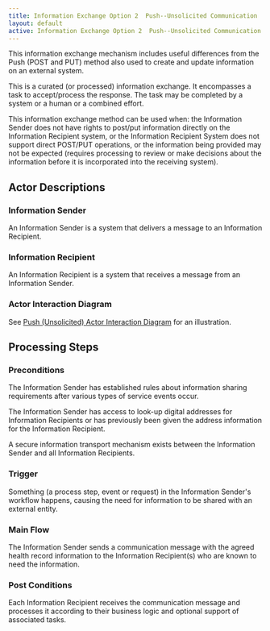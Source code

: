 ```yaml
---
title: Information Exchange Option 2  Push--Unsolicited Communication
layout: default
active: Information Exchange Option 2  Push--Unsolicited Communication
---
```


This information exchange mechanism includes useful differences from the Push (POST and PUT) method also used to create and update information on an external system. 

This is a curated (or processed) information exchange. It encompasses a task to accept/process the response. The task may be completed by a system or a human or a combined effort.

This information exchange method can be used when: the Information Sender does not have rights to post/put information directly on the Information Recipient system, or the Information Recipient System does not support direct POST/PUT operations, or the information being provided may not be expected (requires processing to review or make decisions about the information before it is incorporated into the receiving system). 

## Actor Descriptions
### Information Sender
An Information Sender is a system that delivers a message to an Information Recipient.
### Information Recipient
An Information Recipient is a system that receives a message from an Information Sender.
### Actor Interaction Diagram
See <a href="https://trifolia-fhir.lantanagroup.com/igs/davinci-cdex/Push_(Unsolicited_Communication).html">Push (Unsolicited) Actor Interaction Diagram</a> for an illustration.

## Processing Steps
### Preconditions
The Information Sender has established rules about information sharing requirements after various types of service events occur. 

The Information Sender has access to look-up digital addresses for Information Recipients or has previously been given the address information for the Information Recipient.

A secure information transport mechanism exists between the Information Sender and all Information Recipients.

### Trigger
Something (a process step, event or request) in the Information Sender's workflow happens, causing the need for information to be shared with an external entity.

### Main Flow
The Information Sender sends a communication message with the agreed health record information to the Information Recipient(s) who are known to need the information.

### Post Conditions
Each Information Recipient receives the communication message and processes it according to their business logic and optional support of associated tasks. 

